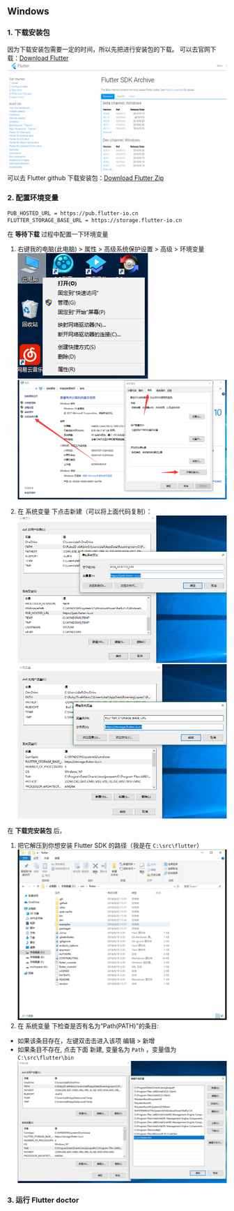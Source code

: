 ## Windows

### 1. 下载安装包

因为下载安装包需要一定的时间，所以先把进行安装包的下载。
可以去官网下载：[Download Flutter](https://flutter.io/sdk-archive/#windows)
![download_sdk](./dist/03_download_sdk.png)
可以去 Flutter github 下载安装包：[Download Flutter Zip](https://github.com/flutter/flutter/releases)

### 2. 配置环境变量

```
PUB_HOSTED_URL = https://pub.flutter-io.cn
FLUTTER_STORAGE_BASE_URL = https://storage.flutter-io.cn
```

在 **等待下载** 过程中配置一下环境变量

1. 右键我的电脑(此电脑) > 属性 > 高级系统保护设置 > 高级 > 环境变量
   ![computer](./dist/03_computer.png)
   ![env_src](./dist/03_env_src.png)

2. 在 系统变量 下点击新建（可以将上面代码复制）：
   ![pub_host_url](./dist/02_hosted_url.png)
   ![base_url](./dist/01_base_url.png)

在 **下载完安装包** 后，

1. 把它解压到你想安装 Flutter SDK 的路径（我是在 `C:\src\flutter`）
   ![deco_file](./dist/04_deco_file.png)
2. 在 系统变量 下检查是否有名为“Path(PATH)”的条目:

- 如果该条目存在，左键双击击进入该项 编辑 > 新增
- 如果条目不存在, 点击下面 新建, 变量名为 `Path` ，变量值为 `C:\src\flutter\bin`
  ![env_var](./dist/05_env_var.png)

### 3. 运行 Flutter doctor
